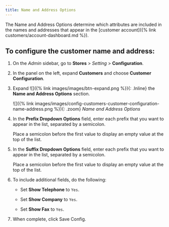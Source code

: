 ```yaml
---
title: Name and Address Options
---
```


The Name and Address Options determine which attributes are included in the names and addresses that appear in the [customer account]({% link customers/account-dashboard.md %}).

## To configure the customer name and address:

1. On the _Admin_ sidebar, go to **Stores** > _Setting_ > **Configuration**.

1. In the panel on the left, expand **Customers** and choose **Customer Configuration**.

1. Expand ![]({% link images/images/btn-expand.png %}){: .Inline} the **Name and Address Options** section.

    ![]({% link images/images/config-customers-customer-configuration-name-address.png %}){: .zoom}
    _Name and Address Options_

1. In the **Prefix Dropdown Options** field, enter each prefix that you want to appear in the list, separated by a semicolon.

   Place a semicolon before the first value to display an empty value at the top of the list.

1. In the **Suffix Dropdown Options** field, enter each prefix that you want to appear in the list, separated by a semicolon.

   Place a semicolon before the first value to display an empty value at the top of the list.

1. To include additional fields, do the following:

    - Set **Show Telephone** to `Yes`.

    - Set **Show Company** to `Yes`.

    - Set **Show Fax** to `Yes`.

1. When complete, click <span class="btn">Save Config</span>.

